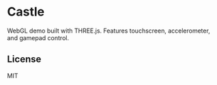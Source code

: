 # Castle

WebGL demo built with THREE.js. Features touchscreen, accelerometer, and gamepad control.

## License

MIT
